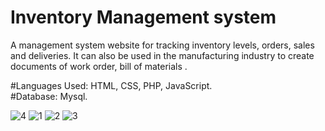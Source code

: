# Inventory Management system  

A management system website for tracking inventory levels, orders, sales and deliveries. It can also be used in the manufacturing industry to create documents of  work order, bill of materials .

#Languages Used: HTML, CSS, PHP, JavaScript.                
#Database: Mysql. 

![4](https://user-images.githubusercontent.com/22683343/105392517-7f1c6c00-5c45-11eb-9712-273be43424ad.png)
![1](https://user-images.githubusercontent.com/22683343/105392524-82175c80-5c45-11eb-88f5-7f31cb0d830f.png)
![2](https://user-images.githubusercontent.com/22683343/105392527-82aff300-5c45-11eb-827e-8c74576932f4.png)
![3](https://user-images.githubusercontent.com/22683343/105392529-83488980-5c45-11eb-9063-9e7c5b4f668e.png)


            

